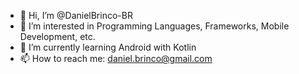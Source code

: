 - 👋 Hi, I’m @DanielBrinco-BR
- 👀 I’m interested in Programming Languages, Frameworks, Mobile Development, etc.
- 🌱 I’m currently learning Android with Kotlin
- 📫 How to reach me: daniel.brinco@gmail.com

<!---
DanielBrinco-BR/DanielBrinco-BR is a ✨ special ✨ repository because its `README.md` (this file) appears on your GitHub profile.
You can click the Preview link to take a look at your changes.
--->
